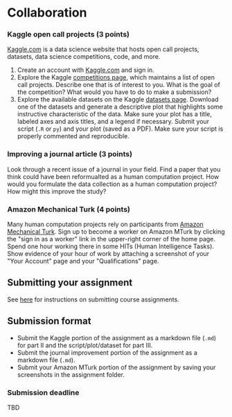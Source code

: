 # Collaboration

### Kaggle open call projects (3 points)

[Kaggle.com](https://www.kaggle.com/) is a data science website that hosts open call projects, datasets, data science competitions, code, and more.

1. Create an account with [Kaggle.com](https://www.kaggle.com/) and sign in.
1. Explore the Kaggle [competitions page](https://www.kaggle.com/competitions), which maintains a list of open call projects. Describe one that is of interest to you. What is the goal of the competition? What would you have to do to make a submission?
1. Explore the available datasets on the Kaggle [datasets page](https://www.kaggle.com/datasets). Download one of the datasets and generate a descriptive plot that highlights some instructive characteristic of the data. Make sure your plot has a title, labeled axes and axis titles, and a legend if necessary. Submit your script (`.R` or `py`) and your plot (saved as a PDF). Make sure your script is properly commented and reproducible.

### Improving a journal article (3 points)

Look through a recent issue of a journal in your field. Find a paper that you think could have been reformualted as a human computation project. How would you formulate the data collection as a human computation project? How might this improve the study?

### Amazon Mechanical Turk (4 points)

Many human computation projects rely on participants from [Amazon Mechanical Turk](https://www.mturk.com/mturk/welcome). Sign up to become a worker on Amazon MTurk by clicking the "sign in as a worker" link in the upper-right corner of the home page. Spend one hour working there in some HITs (Human Intelligence Tasks). Show evidence of your hour of work by attaching a screenshot of your "Your Account" page and your "Qualifications" page.

## Submitting your assignment

See [here](../students/) for instructions on submitting course assignments.

## Submission format

* Submit the Kaggle portion of the assignment as a markdown file (`.md`) for part II and the script/plot/dataset for part III.
* Submit the journal improvement portion of the assignment as a markdown file (`.md`).
* Submit your Amazon MTurk portion of the assignment by saving your screenshots in the assignment folder.

### Submission deadline

TBD










